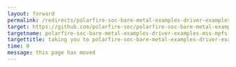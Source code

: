 ```yaml
---
layout: forward
permalink: /redirects/polarfire-soc-bare-metal-examples-driver-examples-mss-mpfs-hal-ddr-demo-readme
target: https://github.com/polarfire-soc/polarfire-soc-bare-metal-examples/blob/main/driver-examples/mss/mpfs-hal/mpfs-hal-ddr-demo/README.md
targetname: polarfire-soc-bare-metal-examples-driver-examples-mss-mpfs-hal-ddr-demo-readme
targettitle: taking you to polarfire-soc-bare-metal-examples-driver-examples-mss-mpfs-hal-ddr-demo-readme
time: 0
message: this page has moved
---
```

